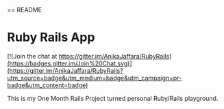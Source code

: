 == README

# Ruby Rails App

[![Join the chat at https://gitter.im/AnikaJaffara/RubyRails](https://badges.gitter.im/Join%20Chat.svg)](https://gitter.im/AnikaJaffara/RubyRails?utm_source=badge&utm_medium=badge&utm_campaign=pr-badge&utm_content=badge)

This is my One Month Rails Project turned personal Ruby/Rails playground.
	